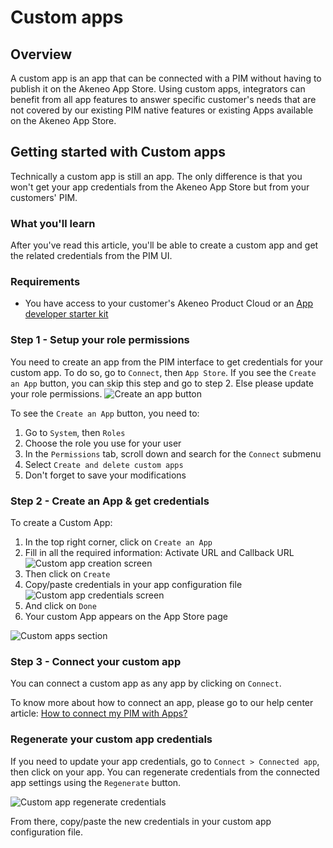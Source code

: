 # Custom apps

## Overview

A custom app is an app that can be connected with a PIM without having to publish it on the Akeneo App Store. 
Using custom apps, integrators can benefit from all app features to answer specific customer's needs that are not covered by our existing PIM native features or existing Apps available on the Akeneo App Store.


## Getting started with Custom apps

Technically a custom app is still an app. The only difference is that you won't get your app credentials from the Akeneo App Store but from your customers' PIM. 

### What you'll learn

After you've read this article, you'll be able to create a custom app and get the related credentials from the PIM UI.

### Requirements

- You have access to your customer's Akeneo Product Cloud or an [App developer starter kit](/apps/overview.html#app-developer-starter-kit) 

### Step 1 - Setup your role permissions

You need to create an app from the PIM interface to get credentials for your custom app.
To do so, go to `Connect`, then `App Store`. If you see the `Create an App` button, you can skip this step and go to step 2. Else please update your role permissions.
![Create an app button](../../img/apps/create-a-custom-app-button.png) 

To see the `Create an App` button, you need to:
1. Go to `System`, then `Roles`
2. Choose the role you use for your user
3. In the `Permissions` tab, scroll down and search for the `Connect` submenu
4. Select `Create and delete custom apps`
5. Don't forget to save your modifications

### Step 2 - Create an App & get credentials

To create a Custom App:
1. In the top right corner, click on `Create an App`
2. Fill in all the required information: Activate URL and Callback URL
   ![Custom app creation screen](../../img/apps/custom-app-creation-info.png)
3. Then click on `Create`
4. Copy/paste credentials in your app configuration file
   ![Custom app credentials screen](../../img/apps/custom-app-creation-credentials.png)
5. And click on `Done`
6. Your custom App appears on the App Store page

![Custom apps section](../../img/apps/custom-apps-section.png)

### Step 3 - Connect your custom app 

You can connect a custom app as any app by clicking on `Connect`. 

To know more about how to connect an app, please go to our help center article: [How to connect my PIM with Apps?](https://help.akeneo.com/serenity-connect-your-pim/serenity-how-to-connect-my-pim-with-apps#connect-your-app)  


### Regenerate your custom app credentials

If you need to update your app credentials, go to `Connect > Connected app`, then click on your app. 
You can regenerate credentials from the connected app settings using the `Regenerate` button. 

![Custom app regenerate credentials](../../img/apps/custom-app-regenerate-credentials.png)

From there, copy/paste the new credentials in your custom app configuration file. 
